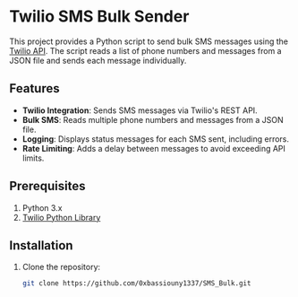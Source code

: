# Twilio SMS Bulk Sender

This project provides a Python script to send bulk SMS messages using the [Twilio API](https://www.twilio.com/docs/sms). The script reads a list of phone numbers and messages from a JSON file and sends each message individually.

## Features

- **Twilio Integration**: Sends SMS messages via Twilio's REST API.
- **Bulk SMS**: Reads multiple phone numbers and messages from a JSON file.
- **Logging**: Displays status messages for each SMS sent, including errors.
- **Rate Limiting**: Adds a delay between messages to avoid exceeding API limits.

## Prerequisites

1. Python 3.x
2. [Twilio Python Library](https://www.twilio.com/docs/libraries/python)

## Installation

1. Clone the repository:
   ```bash
   git clone https://github.com/0xbassiouny1337/SMS_Bulk.git
